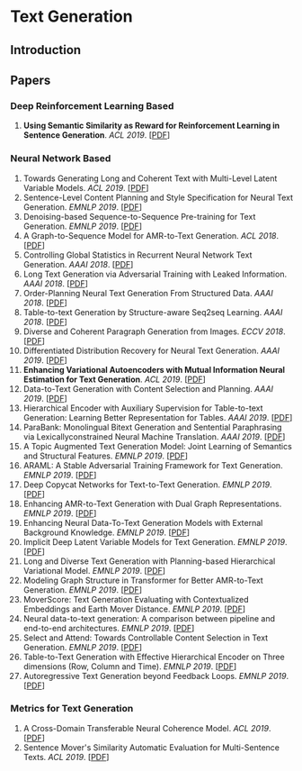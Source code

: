 # Text Generation
## Introduction

## Papers
### Deep Reinforcement Learning Based
1. **Using Semantic Similarity as Reward for Reinforcement Learning in Sentence Generation**. *ACL 2019*. [[PDF](https://pdfs.semanticscholar.org/6a53/a38e1b160ab70f4a0f84ceff906ac84d9b12.pdf)]

### Neural Network Based
1. Towards Generating Long and Coherent Text with Multi-Level Latent Variable Models. *ACL 2019*. [[PDF](https://arxiv.org/pdf/1902.00154)]
2. Sentence-Level Content Planning and Style Specification for Neural Text Generation. *EMNLP 2019*. [[PDF](https://arxiv.org/pdf/1909.00734)]
3. Denoising-based Sequence-to-Sequence Pre-training for Text Generation. *EMNLP 2019*. [[PDF](https://arxiv.org/pdf/1908.08206)]
4. A Graph-to-Sequence Model for AMR-to-Text Generation. *ACL 2018*. [[PDF](https://arxiv.org/pdf/1805.02473)]
5. Controlling Global Statistics in Recurrent Neural Network Text Generation. *AAAI 2018*. [[PDF](https://www.aaai.org/ocs/index.php/AAAI/AAAI18/paper/download/16961/16085)]
6. Long Text Generation via Adversarial Training with Leaked Information. *AAAI 2018*. [[PDF](https://www.aaai.org/ocs/index.php/AAAI/AAAI18/paper/viewPDFInterstitial/16360/16061)]
7. Order-Planning Neural Text Generation From Structured Data. *AAAI 2018*. [[PDF](https://www.aaai.org/ocs/index.php/AAAI/AAAI18/paper/download/16203/16095)]
8. Table-to-text Generation by Structure-aware Seq2seq Learning. *AAAI 2018*. [[PDF](https://www.aaai.org/ocs/index.php/AAAI/AAAI18/paper/viewPDFInterstitial/16599/16019)]
9. Diverse and Coherent Paragraph Generation from Images. *ECCV 2018*. [[PDF]( https://eccv2018.org/openaccess/content_ECCV_2018/papers/Moitreya_Chatterjee_Diverse_and_Coherent_ECCV_2018_paper.pdf )]
10. Differentiated Distribution Recovery for Neural Text Generation. *AAAI 2019*. [[PDF]()]
11. **Enhancing Variational Autoencoders with Mutual Information Neural Estimation for Text Generation**. *ACL 2019*. [[PDF](https://www.aclweb.org/anthology/D19-1416.pdf)]
12. Data-to-Text Generation with Content Selection and Planning. *AAAI 2019*. [[PDF](https://wvvw.aaai.org/ojs/index.php/AAAI/article/download/4668/4546)]
13. Hierarchical Encoder with Auxiliary Supervision for Table-to-text Generation: Learning Better Representation for Tables. *AAAI 2019*. [[PDF]()]
14. ParaBank: Monolingual Bitext Generation and Sentential Paraphrasing via Lexicallyconstrained Neural Machine Translation. *AAAI 2019*. [[PDF]()]
15. A Topic Augmented Text Generation Model: Joint Learning of Semantics and Structural Features. *EMNLP 2019*. [[PDF]()]
16. ARAML: A Stable Adversarial Training Framework for Text Generation. *EMNLP 2019*. [[PDF]()]
17. Deep Copycat Networks for Text-to-Text Generation. *EMNLP 2019*. [[PDF]()]
18. Enhancing AMR-to-Text Generation with Dual Graph Representations. *EMNLP 2019*. [[PDF]()]
19. Enhancing Neural Data-To-Text Generation Models with External Background Knowledge. *EMNLP 2019*. [[PDF]()]
20. Implicit Deep Latent Variable Models for Text Generation. *EMNLP 2019*. [[PDF]()]
21. Long and Diverse Text Generation with Planning-based Hierarchical Variational Model. *EMNLP 2019*. [[PDF]()]
22. Modeling Graph Structure in Transformer for Better AMR-to-Text Generation. *EMNLP 2019*. [[PDF]()]
23. MoverScore: Text Generation Evaluating with Contextualized Embeddings and Earth Mover Distance. *EMNLP 2019*. [[PDF]()]
24. Neural data-to-text generation: A comparison between pipeline and end-to-end architectures. *EMNLP 2019*. [[PDF]()]
25. Select and Attend: Towards Controllable Content Selection in Text Generation. *EMNLP 2019*. [[PDF]()]
26. Table-to-Text Generation with Effective Hierarchical Encoder on Three dimensions (Row, Column and Time). *EMNLP 2019*. [[PDF]()]
27. Autoregressive Text Generation beyond Feedback Loops. *EMNLP 2019*. [[PDF](https://arxiv.org/pdf/1908.11658)]



### Metrics for Text Generation
1. A Cross-Domain Transferable Neural Coherence Model. *ACL 2019*. [[PDF](https://arxiv.org/pdf/1905.11912)]
2. Sentence Mover's Similarity Automatic Evaluation for Multi-Sentence Texts. *ACL 2019*. [[PDF](https://pdfs.semanticscholar.org/7164/b4cb89b268dd4887fc029488393c4c249306.pdf)]
